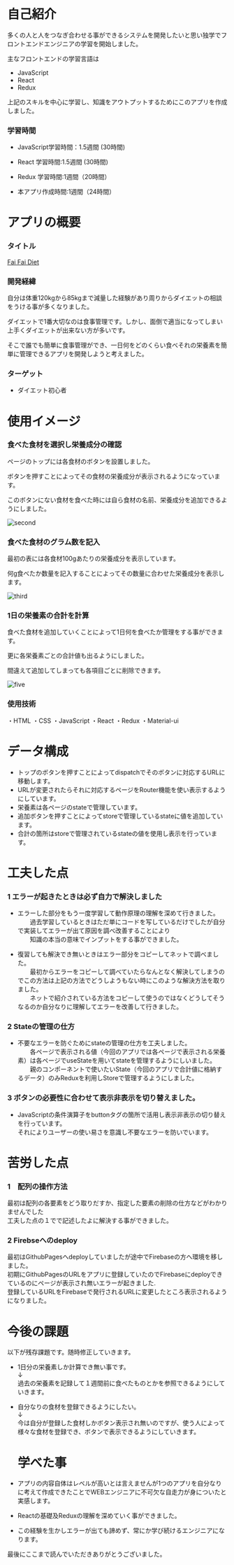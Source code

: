 # 自己紹介
多くの人と人をつなぎ合わせる事ができるシステムを開発したいと思い独学でフロントエンドエンジニアの学習を開始しました。

主なフロントエンドの学習言語は

* JavaScript
* React
* Redux

上記のスキルを中心に学習し、知識をアウトプットするためにこのアプリを作成しました。

### 学習時間

* JavaScript学習時間：1.5週間 (30時間)
* React 学習時間:1.5週間 (30時間)
* Redux 学習時間:1週間（20時間）

* 本アプリ作成時間:1週間（24時間）


# アプリの概要

### タイトル

[Fai Fai Diet](https://fai-fai-di.web.app/)

### 開発経緯

自分は体重120kgから85kgまで減量した経験があり周りからダイエットの相談をうける事が多くなりました。

ダイエットで1番大切なのは食事管理です。しかし、面倒で適当になってしまい上手くダイエットが出来ない方が多いです。

そこで誰でも簡単に食事管理ができ、一日何をどのくらい食べそれの栄養素を簡単に管理できるアプリを開発しようと考えました。

### ターゲット

* ダイエット初心者

# 使用イメージ

### 食べた食材を選択し栄養成分の確認

ページのトップには各食材のボタンを設置しました。

ボタンを押すことによってその食材の栄養成分が表示されるようになっています。

このボタンにない食材を食べた時には自ら食材の名前、栄養成分を追加できるようにしました。

![second](https://user-images.githubusercontent.com/78431096/110656900-ba79f680-8203-11eb-8473-6986bac4bcb1.gif)

### 食べた食材のグラム数を記入

最初の表には各食材100gあたりの栄養成分を表示しています。

何g食べたか数量を記入することによってその数量に合わせた栄養成分を表示します。

![third](https://user-images.githubusercontent.com/78431096/110660429-e6e34200-8206-11eb-84b4-75fae7dc10e6.gif)

### 1日の栄養素の合計を計算

食べた食材を追加していくことによって1日何を食べたか管理をする事ができます。

更に各栄養素ごとの合計値も出るようにしました。

間違えて追加してしまっても各項目ごとに削除できます。

![five](https://user-images.githubusercontent.com/78431096/110662843-3d518000-8209-11eb-8bfa-ade2c013d64b.gif)

### 使用技術

・HTML ・CSS ・JavaScript ・React ・Redux ・Material-ui 

# データ構成

* トップのボタンを押すことによってdispatchでそのボタンに対応するURLに移動します。
* URLが変更されたらそれに対応するページをRouter機能を使い表示するようにしています。
* 栄養素は各ページのstateで管理しています。
* 追加ボタンを押すことによってstoreで管理しているstateに値を追加しています。
* 合計の箇所はstoreで管理されているstateの値を使用し表示を行っています。

# 工夫した点

### 1 エラーが起きたときは必ず自力で解決しました

* エラーした部分をもう一度学習して動作原理の理解を深めて行きました。<br>
　　過去学習しているときはただ単にコードを写しているだけでしたが自分で実装してエラーが出て原因を調べ改善することにより<br>
　　知識の本当の意味でインプットをする事ができました。<br>

* 復習しても解決でき無いときはエラー部分をコピーしてネットで調べました。<br>
　　最初からエラーをコピーして調べていたらなんとなく解決してしまうのでこの方法は上記の方法でどうしようもない時にこのような解決方法を取りました。<br>
　　ネットで紹介されている方法をコピーして使うのではなくどうしてそうなるのか自分なりに理解してエラーを改善して行きました。<br>
  
### 2 Stateの管理の仕方

* 不要なエラーを防ぐためにstateの管理の仕方を工夫しました。<br>
　　各ページで表示される値（今回のアプリでは各ページで表示される栄養素）は各ページでuseStateを用いてstateを管理するようにしいました。<br>
　　親のコンポーネントで使いたいState（今回のアプリで合計値に格納するデータ）のみReduxを利用しStoreで管理するようにしました。<br>

### 3 ボタンの必要性に合わせて表示非表示を切り替えました。

* JavaScriptの条件演算子をbuttonタグの箇所で活用し表示非表示の切り替えを行っています。<br> 
  それによりユーザーの使い易さを意識し不要なエラーを防いでいます。


# 苦労した点

### 1　配列の操作方法

最初は配列の各要素をどう取りだすか、指定した要素の削除の仕方などがわかりませんでした<br>
工夫した点の１でで記述したよに解決する事ができました。

### 2 Firebseへのdeploy

最初はGithubPagesへdeployしていましたが途中でFirebaseの方へ環境を移しました。<br>
初期にGithubPagesのURLをアプリに登録していたのでFirebaseにdeployできているのにページが表示され無いエラーが起きました.<br>
登録しているURLをFirebaseで発行されるURLに変更したところ表示されるようになりました。





# 今後の課題

以下が残存課題です。随時修正していきます。

* 1日分の栄養素しか計算でき無い事です。<br>
  ↓<br>
  過去の栄養素を記録して１週間前に食べたものとかを参照できるようにしていきます。<br>

* 自分なりの食材を登録できるようにしたい。<br>
  ↓ <br>
  今は自分が登録した食材しかボタン表示され無いのですが、使う人によって様々な食材を登録でき、ボタンで表示できるようにしていきます。
  
  # 学べた事
  
* アプリの内容自体はレベルが高いとは言えませんが1つのアプリを自分なりに考えて作成できたことでWEBエンジニアに不可欠な自走力が身についたと実感します。

* Reactの基礎及Reduxの理解を深めていく事ができました。

* この経験を生かしエラーが出ても諦めず、常にか学び続けるエンジニアになります。

最後にここまで読んでいただきありがとうございました。








